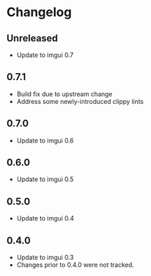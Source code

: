 # Changelog

## Unreleased
 * Update to imgui 0.7

## 0.7.1
 * Build fix due to upstream change
 * Address some newly-introduced clippy lints
 
## 0.7.0
 * Update to imgui 0.6

## 0.6.0
 * Update to imgui 0.5

## 0.5.0
 * Update to imgui 0.4

## 0.4.0
 * Update to imgui 0.3
 * Changes prior to 0.4.0 were not tracked.
